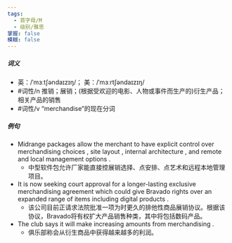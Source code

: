 ```yaml
---
tags:
  - 首字母/M
  - 级别/雅思
掌握: false
模糊: false
---
```

##### 词义
- 英：/ˈmɜːtʃəndaɪzɪŋ/； 美：/ˈmɜːrtʃəndaɪzɪŋ/
- #词性/n  推销；展销；(根据受欢迎的电影、人物或事件而生产的)衍生产品；相关产品的销售
- #词性/v  “merchandise”的现在分词
##### 例句
- Midrange packages allow the merchant to have explicit control over merchandising choices , site layout , internal architecture , and remote and local management options .
	- 中型软件包允许厂家能直接控展销选择、点安排、点艺术和远程本地管理项目。
- It is now seeking court approval for a longer-lasting exclusive merchandising agreement which could give Bravado rights over an expanded range of items including digital products .
	- 该公司目前正请求法院批准一项为时更久的排他性商品展销协议。根据该协议，Bravado将有权扩大产品销售种类，其中将包括数码产品。
- The club says it will make increasing amounts from merchandising .
	- 俱乐部称会从衍生商品中获得越来越多的利润。
